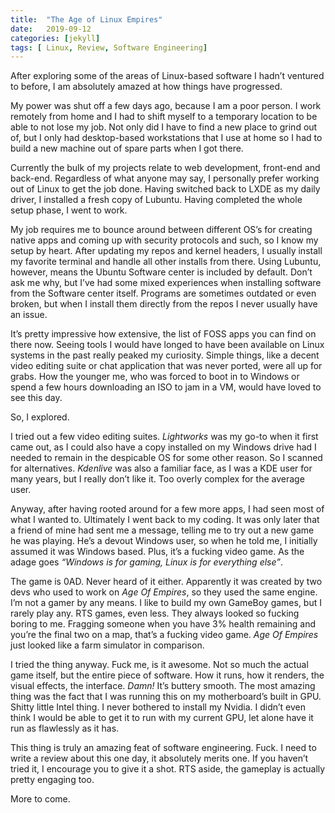 ```yaml
---
title:  "The Age of Linux Empires"
date:   2019-09-12
categories: [jekyll]
tags: [ Linux, Review, Software Engineering]
---
```


After exploring some of the areas of Linux-based software I hadn’t ventured to before, I am absolutely amazed at how things have progressed.


My power was shut off a few days ago, because I am a poor person. I work remotely from home and  I had to shift myself to a temporary location to be able to not lose my job. Not only did I have to find a new place to grind out of, but I only had desktop-based workstations that I use at home so I had to build a new machine out of spare parts when I got there. 

Currently the bulk of my projects relate to web development, front-end and back-end. Regardless of what anyone may say, I personally prefer working out of Linux to get the job done. Having switched back to LXDE as my daily driver, I installed a fresh copy of Lubuntu. Having completed the whole setup phase, I went to work. 


My job requires me to bounce around between different OS’s for creating native apps and coming up with security protocols and such, so I know my setup by heart. After updating my repos and kernel headers, I usually install my favorite terminal and handle all other installs from there.  Using Lubuntu, however, means the Ubuntu Software center is included by default. Don’t ask me why, but I’ve had some mixed experiences when installing software from the Software center itself. Programs are sometimes outdated or even broken, but when I install them directly from the repos I never usually have an issue. 

It’s pretty impressive how extensive, the list of FOSS apps you can find on there now. Seeing tools I would have longed to have been available on Linux systems in the past really peaked my curiosity. Simple things, like a decent video editing suite or chat application that was never ported, were all up for grabs. How the younger me, who was forced to boot in to Windows or spend a few hours downloading an ISO to jam in a VM, would have loved to see this day. 

So, I explored. 

I tried out a few video editing suites. *Lightworks* was my go-to when it first came out, as I could also have a copy installed on my Windows drive had I needed to remain in the despicable OS for some other reason. So I scanned for alternatives. *Kdenlive* was also a familiar face, as I was a KDE user for many years, but I really don’t like it. Too overly complex for the average user. 

Anyway, after having rooted around for a few more apps, I had seen most of what I wanted to. Ultimately I went back to my coding. It was only later that a friend of mine had sent me a message, telling me to try out a new game he was playing. He’s a devout Windows user, so when he told me, I initially assumed it was Windows based. Plus, it’s a fucking video game. As the adage goes *“Windows is for gaming, Linux is for everything else”*. 

The game is 0AD. Never heard of it either. Apparently it was created by two devs who used to work on *Age Of Empires*, so they used the same engine. I’m not a gamer by any means. I like to build my own GameBoy games, but I rarely play any. RTS games, even less. They always looked so fucking boring to me. Fragging someone when you have 3% health remaining and you’re the final two on a map, that’s a fucking video game. *Age Of Empires* just looked like a farm simulator in comparison.


I tried the thing anyway. Fuck me, is it awesome. Not so much the actual game itself, but the entire piece of software. How it runs, how it renders, the visual effects, the interface. *Damn!* It’s buttery smooth. The most amazing thing was the fact that I was running this on my motherboard’s built in GPU. Shitty little Intel thing. I never bothered to install my Nvidia. I didn’t even think I would be able to get it to run with my current GPU, let alone have it run as flawlessly as it has. 

This thing is truly an amazing feat of software engineering. Fuck. I need to write a review about this one day, it absolutely merits one. If you haven’t tried it, I encourage you to give it a shot. RTS aside, the gameplay is actually pretty engaging too. 


More to come. 